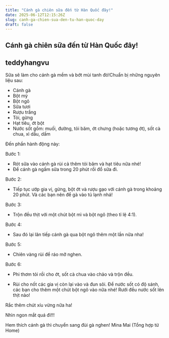 ```yaml
---
title: "Cánh gà chiên sữa đến từ Hàn Quốc đây!"
date: 2025-06-12T12:15:26Z
slug: canh-ga-chien-sua-den-tu-han-quoc-day
draft: false
---
```


## Cánh gà chiên sữa đến từ Hàn Quốc đây!

## teddyhangvu

Sữa sẽ làm cho cánh gà mềm và bớt mùi tanh đó!​Chuẩn bị những nguyên liệu sau:
 
 

    
- Cánh gà
- Bột mỳ
- Bột ngô
- Sữa tươi
- Rượu trắng
- Tỏi, gừng
- Hạt tiêu, ớt bột
- Nước sốt gồm: muối, đường, tỏi băm, ớt chưng (hoặc tương ớt), sốt cà chua, xì dầu, dấm
 
 
 
 
Đến phần hành động này: 
 
 


 
 
Bước 1:
 
- Rót sữa vào cánh gà rùi cả thêm tỏi băm và hạt tiêu nữa nhé!
- Để cánh gà ngấm sữa trong 20 phút rồi đổ sữa đi.


 
 
Bước 2:
 
- Tiếp tục ướp gia vị, gừng, bột ớt và rượu gạo với cánh gà trong khoảng 20 phút. Và các bạn nên để gà vào tủ lạnh nhá!


 
 
Bước 3:
 
- Trộn đều thịt với  một chút bột mì và bột ngô (theo tỉ lệ 4:1).


 
 
Bước 4:
 
- Sau đó lại lăn tiếp cánh gà qua bột ngô thêm một lần nữa nha!


 
 
Bước 5:
 
- Chiên vàng rùi để ráo mỡ nghen.


 
Bước 6:
 
- Phi thơm tỏi rồi cho ớt, sốt cà chua vào chảo và trộn đều.


 
- Rùi cho nốt các gia vị còn lại vào và đun sôi. Để nước sốt có độ sánh, các bạn cho thêm một chút bột ngô vào nữa nhé!
Rưới đều nước sốt lên thịt nào! 
 
 

Rắc thêm chút xíu vừng nữa ha! 
 

Nhìn ngon mắt quá đi!!! 
 

Hem thích cánh gà thì chuyển sang đùi gà nghen! 
 Mina Mai (Tổng hợp từ Home)​ ​